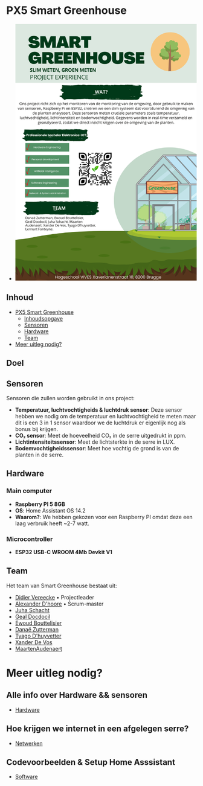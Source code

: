 # PX5 Smart Greenhouse
- ![PX5 Smart Greenhouse](/Hardware/images/Smart_Greenhouse.png)
## Inhoud

- [PX5 Smart Greenhouse](#px5-smart-greenhouse)
    - [Inhoudsopgave](#inhoud)
    - [Sensoren](#sensoren)
    - [Hardware](#Hardware)
    - [Team](#team)
- [Meer uitleg nodig?](#meer-uitleg-nodig)


## Doel
## Sensoren
Sensoren die zullen worden gebruikt in ons project:

- **Temperatuur, luchtvochtigheids & luchtdruk sensor**: Deze sensor hebben we nodig om de temperatuur en luchtvochtigheid te meten maar dit is een 3 in 1 sensor waardoor we de luchtdruk er eigenlijk nog als bonus bij krijgen.
- **CO₂ sensor**: Meet de hoeveelheid CO₂ in de serre uitgedrukt in ppm.
- **Lichtintensiteitssensor**: Meet de lichtsterkte in de serre in LUX.
- **Bodemvochtigheidssensor**: Meet hoe vochtig de grond is van de planten in de serre.

## Hardware

### Main computer
- **Raspberry PI 5 8GB**
- **OS**: Home Assistant OS 14.2
- **Waarom?**: We hebben gekozen voor een Raspberry PI omdat deze een laag verbruik heeft ~2-7 watt.

### Microcontroller
- **ESP32 USB-C WROOM 4Mb Devkit V1**

## Team
Het team van Smart Greenhouse bestaat uit:
- [Didier Vereecke](https://github.com/MrI2C) • Projectleader
- [Alexander D'hoore](https://github.com/AlexanderDhoore) • Scrum-master
- [Juha Schacht](https://github.com/Jschacht06)
- [Geal Docdocil](https://github.com/Gdoc141)
- [Ewoud Bouttelisier](https://github.com/EwoudBoutje)
- [Danaë Zutterman](https://github.com/Danaezutterman)
- [Tyago D'huyvetter](https://github.com/TyagoD)
- [Xander De Vos](https://github.com/xanderdv)
- [MaartenAudenaert](https://github.com/MaartenAudenaert)

# Meer uitleg nodig?

## Alle info over Hardware && sensoren
- [Hardware](/Hardware)
## Hoe krijgen we internet in een afgelegen serre?
- [Netwerken](/Networking)
## Codevoorbeelden & Setup Home Asssistant
- [Software](/Software)


